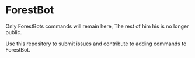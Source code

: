 # ForestBot

Only ForestBots commands will remain here, The rest of him his is no longer public.

Use this repository to submit issues and contribute to adding commands to ForestBot.
